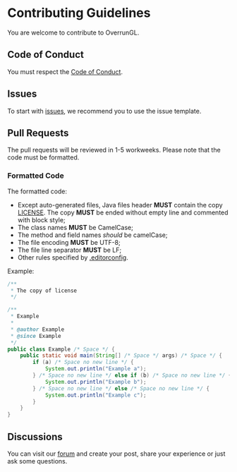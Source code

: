 # Contributing Guidelines

You are welcome to contribute to OverrunGL.

## Code of Conduct

You must respect the [Code of Conduct](CODE_OF_CONDUCT.md).

## Issues

To start with [issues](https://github.com/Over-Run/overrungl/issues), we recommend you to use the issue template.

## Pull Requests

The pull requests will be reviewed in 1-5 workweeks. Please note that the code must be formatted.

### Formatted Code

The formatted code:

- Except auto-generated files, Java files header **MUST** contain the copy [LICENSE](LICENSE). The copy **MUST** be ended without empty line and commented with block style;
- The class names **MUST** be CamelCase;
- The method and field names _should_ be camelCase;
- The file encoding **MUST** be UTF-8;
- The file line separator **MUST** be LF;
- Other rules specified by [.editorconfig](.editorconfig).

Example:

```java
/**
 * The copy of license
 */

/**
 * Example
 *
 * @author Example
 * @since Example
 */
public class Example /* Space */ {
    public static void main(String[] /* Space */ args) /* Space */ {
        if (a) /* Space no new line */ {
            System.out.println("Example a");
        } /* Space no new line */ else if (b) /* Space no new line */ {
            System.out.println("Example b");
        } /* Space no new line */ else /* Space no new line */ {
            System.out.println("Example c");
        }
    }
}
```

## Discussions

You can visit our [forum](https://github.com/Over-Run/overrungl/discussions) and create your post, share your experience
or just ask some questions.

